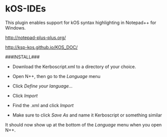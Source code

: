 # kOS-IDEs
This plugin enables support for kOS syntax highlighting in Notepad++ for Windows.

http://notepad-plus-plus.org/

http://ksp-kos.github.io/KOS_DOC/

###INSTALL###

* Download the Kerboscript.xml to a directory of your choice.

* Open N++, then go to the *Language* menu

* Click *Define your language...*

* Click *Import*

* Find the .xml and click *Import*

* Make sure to click *Save As* and name it Kerboscript or something similar

It should now show up at the bottom of the *Language* menu when you open N++.